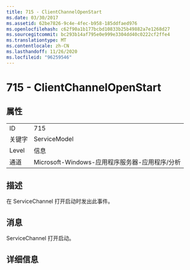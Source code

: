 ```yaml
---
title: 715 - ClientChannelOpenStart
ms.date: 03/30/2017
ms.assetid: 62be7826-9c4e-4fec-b958-185ddfaed976
ms.openlocfilehash: c62f90a1b177bcbd10833b25b49882a7e1268d27
ms.sourcegitcommit: bc293b14af795e0e999e3304dd40c0222cf2ffe4
ms.translationtype: MT
ms.contentlocale: zh-CN
ms.lasthandoff: 11/26/2020
ms.locfileid: "96259546"
---
```

# <a name="715---clientchannelopenstart"></a>715 - ClientChannelOpenStart

## <a name="properties"></a>属性  
  
|||  
|-|-|  
|ID|715|  
|关键字|ServiceModel|  
|Level|信息|  
|通道|Microsoft-Windows-应用程序服务器-应用程序/分析|  
  
## <a name="description"></a>描述  

 在 ServiceChannel 打开启动时发出此事件。  
  
## <a name="message"></a>消息  

 ServiceChannel 打开启动。  
  
## <a name="details"></a>详细信息
